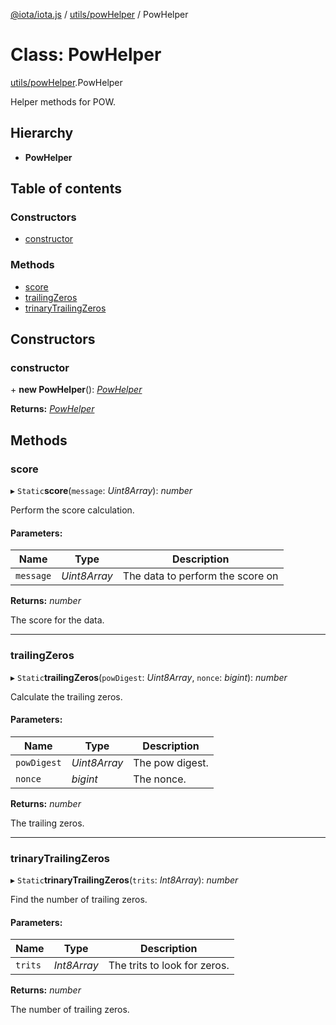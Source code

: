 [@iota/iota.js](../../README.md) / [utils/powHelper](../../modules/utils_powhelper.md) / PowHelper

# Class: PowHelper

[utils/powHelper](../../modules/utils_powhelper.md).PowHelper

Helper methods for POW.

## Hierarchy

* **PowHelper**

## Table of contents

### Constructors

- [constructor](powhelper.powhelper.md#constructor)

### Methods

- [score](powhelper.powhelper.md#score)
- [trailingZeros](powhelper.powhelper.md#trailingzeros)
- [trinaryTrailingZeros](powhelper.powhelper.md#trinarytrailingzeros)

## Constructors

### constructor

\+ **new PowHelper**(): [*PowHelper*](powhelper.powhelper.md)

**Returns:** [*PowHelper*](powhelper.powhelper.md)

## Methods

### score

▸ `Static`**score**(`message`: *Uint8Array*): *number*

Perform the score calculation.

#### Parameters:

Name | Type | Description |
------ | ------ | ------ |
`message` | *Uint8Array* | The data to perform the score on   |

**Returns:** *number*

The score for the data.

___

### trailingZeros

▸ `Static`**trailingZeros**(`powDigest`: *Uint8Array*, `nonce`: *bigint*): *number*

Calculate the trailing zeros.

#### Parameters:

Name | Type | Description |
------ | ------ | ------ |
`powDigest` | *Uint8Array* | The pow digest.   |
`nonce` | *bigint* | The nonce.   |

**Returns:** *number*

The trailing zeros.

___

### trinaryTrailingZeros

▸ `Static`**trinaryTrailingZeros**(`trits`: *Int8Array*): *number*

Find the number of trailing zeros.

#### Parameters:

Name | Type | Description |
------ | ------ | ------ |
`trits` | *Int8Array* | The trits to look for zeros.   |

**Returns:** *number*

The number of trailing zeros.
